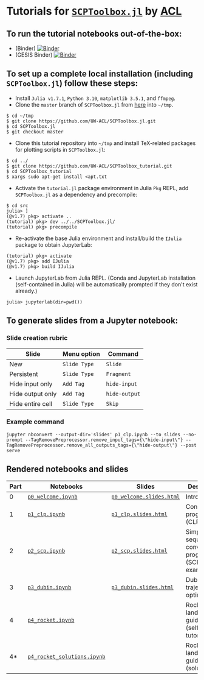 # Tutorials for [`SCPToolbox.jl`](https://github.com/UW-ACL/SCPToolbox.jl) by [ACL](https://depts.washington.edu/uwacl/)

## To run the tutorial notebooks out-of-the-box:

  - (Binder) [![Binder](https://mybinder.org/badge_logo.svg)](https://mybinder.org/v2/gh/UW-ACL/SCPToolbox_tutorial/master?labpath=tutorial%2Fsrc%2Fp1_clp.ipynb)
  - (GESIS Binder) [![Binder](https://notebooks.gesis.org/binder/badge_logo.svg)](https://notebooks.gesis.org/binder/v2/gh/UW-ACL/SCPToolbox_tutorial/master?labpath=tutorial%2Fsrc%2Fp1_clp.ipynb)

## To set up a complete local installation (including `SCPToolbox.jl`) follow these steps:

  - Install `Julia v1.7.1`, `Python 3.10`, `matplotlib 3.5.1`, and `ffmpeg`.  
  - Clone the `master` branch of `SCPToolbox.jl` from [here](https://github.com/UW-ACL/SCPToolbox.jl/tree/master) into `~/tmp`.
  ```
  $ cd ~/tmp
  $ git clone https://github.com/UW-ACL/SCPToolbox.jl.git
  $ cd SCPToolbox.jl
  $ git checkout master
  ```
  - Clone this tutorial repository into `~/tmp` and install TeX-related packages for plotting scripts in `SCPToolbox.jl`:
  ```
  $ cd ../
  $ git clone https://github.com/UW-ACL/SCPToolbox_tutorial.git
  $ cd SCPToolbox_tutorial
  $ xargs sudo apt-get install <apt.txt
  ```
  - Activate the `tutorial.jl` package environment in Julia `Pkg` REPL, add `SCPToolbox.jl` as a dependency and precompile:
  ```
  $ cd src
  julia> ]
  (@v1.7) pkg> activate ..
  (tutorial) pkg> dev ../../SCPToolbox.jl/
  (tutorial) pkg> precompile
  ```
  - Re-activate the base Julia environment and install/build the `IJulia` package to obtain JupyterLab:
  ```
  (tutorial) pkg> activate
  (@v1.7) pkg> add IJulia
  (@v1.7) pkg> build IJulia
  ```
  - Launch JupyterLab from Julia REPL. (Conda and JupyterLab installation (self-contained in Julia) will be automatically prompted if they don't exist already.)
  ```
  julia> jupyterlab(dir=pwd())
  ```
  
## To generate slides from a Jupyter notebook:

### Slide creation rubric

| Slide             | Menu option  | Command       |
| ----------------- | ------------ | ------------- |
| New               | `Slide Type` | `Slide`       |
| Persistent        | `Slide Type` | `Fragment`    |
| Hide input only   | `Add Tag`    | `hide-input`  |
| Hide output only  | `Add Tag`    | `hide-output` |
| Hide entire cell  | `Slide Type` | `Skip`        |

### Example command

```
jupyter nbconvert --output-dir='slides' p1_clp.ipynb --to slides --no-prompt --TagRemovePreprocessor.remove_input_tags={\"hide-input\"} --TagRemovePreprocessor.remove_all_outputs_tags={\"hide-output\"} --post serve
```

## Rendered notebooks and slides

| Part          | Notebooks              | Slides                       | Description                                        |
| ------------- | ---------------------- | ---------------------------- | -------------------------------------------------- |
| 0             | [`p0_welcome.ipynb`](https://nbviewer.org/github/UW-ACL/SCPToolbox_tutorial/blob/master/src/p0_welcome.ipynb) | [`p0_welcome.slides.html`](https://nbviewer.org/github/UW-ACL/SCPToolbox_tutorial/blob/master/src/slides/p0_welcome.slides.html#/) | Introduction                                       |
| 1             | [`p1_clp.ipynb`](https://nbviewer.org/github/UW-ACL/SCPToolbox_tutorial/blob/master/src/p1_clp.ipynb)     | [`p1_clp.slides.html`](https://nbviewer.org/github/UW-ACL/SCPToolbox_tutorial/blob/master/src/slides/p1_clp.slides.html#/)     | Conic linear programs (CLPs)                       |
| 2             | [`p2_scp.ipynb`](https://nbviewer.org/github/UW-ACL/SCPToolbox_tutorial/blob/master/src/p2_scp.ipynb)     | [`p2_scp.slides.html`](https://nbviewer.org/github/UW-ACL/SCPToolbox_tutorial/blob/master/src/slides/p2_scp.slides.html#/)     | Simple sequential convex programming (SCP) example |
| 3             | [`p3_dubin.ipynb`](https://nbviewer.org/github/UW-ACL/SCPToolbox_tutorial/blob/master/src/p3_dubin.ipynb)   | [`p3_dubin.slides.html`](https://nbviewer.org/github/UW-ACL/SCPToolbox_tutorial/blob/master/src/slides/p3_dubin.slides.html#/)   | Dubin's car trajectory optimization                |
| 4             | [`p4_rocket.ipynb`](https://nbviewer.org/github/UW-ACL/SCPToolbox_tutorial/blob/master/src/p4_rocket.ipynb)  |                            | Rocket-landing guidance (self-guided tutorial) |
| 4*            | [`p4_rocket_solutions.ipynb`](https://nbviewer.org/github/UW-ACL/SCPToolbox_tutorial/blob/535fa41cf2fb65506225d77fb9f6e74de9257045/src/p4_rocket_solutions.ipynb)  |                                          | Rocket-landing guidance (solutions) |
